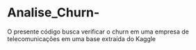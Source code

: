 # Analise_Churn-
O presente código busca verificar o churn em uma empresa de telecomunicações em uma base extraída do Kaggle
